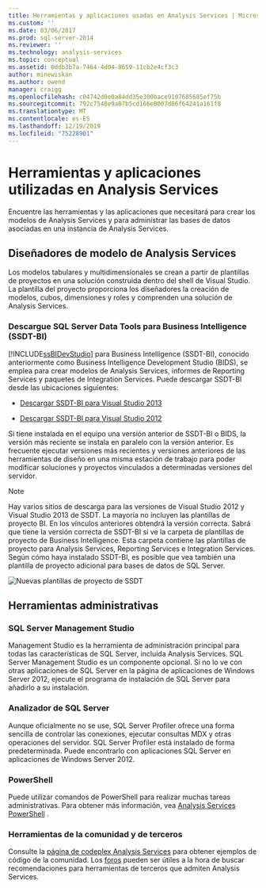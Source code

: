 ```yaml
---
title: Herramientas y aplicaciones usadas en Analysis Services | Microsoft Docs
ms.custom: ''
ms.date: 03/06/2017
ms.prod: sql-server-2014
ms.reviewer: ''
ms.technology: analysis-services
ms.topic: conceptual
ms.assetid: 0ddb3b7a-7464-4d04-8659-11cb2e4cf3c3
author: minewiskan
ms.author: owend
manager: craigg
ms.openlocfilehash: c04742d0e0a84dd35e300bace9107685685ef75b
ms.sourcegitcommit: 792c7548e9a07b5cd166e0007d06f64241a161f8
ms.translationtype: MT
ms.contentlocale: es-ES
ms.lasthandoff: 12/19/2019
ms.locfileid: "75228901"
---
```

# <a name="tools-and-applications-used-in-analysis-services"></a>Herramientas y aplicaciones utilizadas en Analysis Services
  Encuentre las herramientas y las aplicaciones que necesitará para crear los modelos de Analysis Services y para administrar las bases de datos asociadas en una instancia de Analysis Services.  
  
## <a name="analysis-services-model-designers"></a>Diseñadores de modelo de Analysis Services  
 Los modelos tabulares y multidimensionales se crean a partir de plantillas de proyectos en una solución construida dentro del shell de Visual Studio. La plantilla del proyecto proporciona los diseñadores la creación de modelos, cubos, dimensiones y roles y comprenden una solución de Analysis Services.  
  
### <a name="download-sql-server-data-tools-for-business-intelligence-ssdt-bi"></a>Descargue SQL Server Data Tools para Business Intelligence (SSDT-BI)  
 
  [!INCLUDE[ssBIDevStudio](../includes/ssbidevstudio-md.md)] para Business Intelligence (SSDT-BI), conocido anteriormente como Business Intelligence Development Studio (BIDS), se emplea para crear modelos de Analysis Services, informes de Reporting Services y paquetes de Integration Services. Puede descargar SSDT-BI desde las ubicaciones siguientes:  
  
-   [Descargar SSDT-BI para Visual Studio 2013](https://go.microsoft.com/fwlink/p/?LinkId=396526)  
  
-   [Descargar SSDT-BI para Visual Studio 2012](https://go.microsoft.com/fwlink/p/?LinkID=273673)  
  
 Si tiene instalada en el equipo una versión anterior de SSDT-BI o BIDS, la versión más reciente se instala en paralelo con la versión anterior. Es frecuente ejecutar versiones más recientes y versiones anteriores de las herramientas de diseño en una misma estación de trabajo para poder modificar soluciones y proyectos vinculados a determinadas versiones del servidor.  
  
> [!NOTE]  
>  Hay varios sitios de descarga para las versiones de Visual Studio 2012 y Visual Studio 2013 de SSDT. La mayoría no incluyen las plantillas de proyecto BI. En los vínculos anteriores obtendrá la versión correcta. Sabrá que tiene la versión correcta de SSDT-BI si ve la carpeta de plantillas de proyecto de Business Intelligence. Esta carpeta contiene las plantillas de proyecto para Analysis Services, Reporting Services e Integration Services. Según cómo haya instalado SSDT-BI, es posible que vea también una plantilla de proyecto adicional para bases de datos de SQL Server.  
  
 ![Nuevas plantillas de proyecto de SSDT](media/ssdt-biprojects.png "Nuevas plantillas de proyecto de SSDT")  
  
## <a name="administrative-tools"></a>Herramientas administrativas  
  
### <a name="sql-server-management-studio"></a>SQL Server Management Studio  
 Management Studio es la herramienta de administración principal para todas las características de SQL Server, incluida Analysis Services. SQL Server Management Studio es un componente opcional. Si no lo ve con otras aplicaciones de SQL Server en la página de aplicaciones de Windows Server 2012, ejecute el programa de instalación de SQL Server para añadirlo a su instalación.  
  
### <a name="sql-server-profiler"></a>Analizador de SQL Server  
 Aunque oficialmente no se use, SQL Server Profiler ofrece una forma sencilla de controlar las conexiones, ejecutar consultas MDX y otras operaciones del servidor. SQL Server Profiler está instalado de forma predeterminada. Puede encontrarlo con aplicaciones SQL Server en aplicaciones de Windows Server 2012.  
  
### <a name="powershell"></a>PowerShell  
 Puede utilizar comandos de PowerShell para realizar muchas tareas administrativas. Para obtener más información, vea [Analysis Services PowerShell](analysis-services-powershell.md) .  
  
### <a name="community-and-third-party-tools"></a>Herramientas de la comunidad y de terceros  
 Consulte la [página de codeplex Analysis Services](https://sqlsrvanalysissrvcs.codeplex.com/) para obtener ejemplos de código de la comunidad. Los [foros](https://social.msdn.microsoft.com/Forums/sqlserver/home?forum=sqlanalysisservices) pueden ser útiles a la hora de buscar recomendaciones para herramientas de terceros que admiten Analysis Services.  
